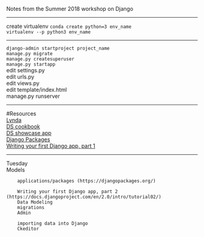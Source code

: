 Notes from the Summer 2018 workshop on Django 

***
create virtualenv
`conda create python=3 env_name`  
`virtualenv --p python3 env_name`  

***
`django-admin startproject project_name`  
`manage.py migrate`  
`manage.py createsuperuser`  
`manage.py startapp`  
edit settings.py  
edit urls.py  
edit views.py  
edit template/index.html  
manage.py runserver  
***		
		
#Resources  
		[Lynda](https://www.lynda.com/allcourses)  
		[DS cookbook](https://github.com/HCDigitalScholarship/ds-cookbook)  
		[DS showcase app](https://github.com/HCDigitalScholarship/django-showcase)  
    [Django Packages](https://djangopackages.org/)  
		[Writing your first Django app, part 1](https://docs.djangoproject.com/en/2.0/intro/tutorial01/)  
***
Tuesday		
	Models
	
		applications/packages (https://djangopackages.org/)
		
		Writing your first Django app, part 2 (https://docs.djangoproject.com/en/2.0/intro/tutorial02/)
		Data Modeling
		migrations
		Admin
		
		importing data into Django 
		Ckeditor
